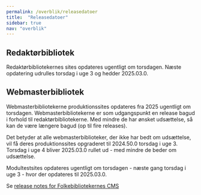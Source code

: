 ```yaml
---
permalink: /overblik/releasedatoer
title:  "Releasedatoer"
sidebar: true
nav: "overblik"
---
```


## Redaktørbibliotek
Redaktørbibliotekernes sites opdateres ugentligt om torsdagen. Næste opdatering udrulles torsdag i uge 3 og hedder 2025.03.0.
 
## Webmasterbibliotek
Webmasterbibliotekerne produktionssites opdateres fra 2025 ugentligt om torsdagen. Webmasterbibliotekerne er som udgangspunkt en release bagud i forhold til redaktørbibliotekerne. Med mindre de har ønsket udsættelse, så kan de være længere bagud (op til fire releases).

Det betyder at alle webmasterbiblioteker, der ikke har bedt om udsættelse, vil få deres produktionssites opgraderet til 2024.50.0 torsdag i uge 3.
Torsdag i uge 4 bliver 2025.03.0 rullet ud - med mindre de beder om udsættelse.

Modultestsites opdateres ugentligt om torsdagen - næste gang torsdag i uge 3 - hvor der opdateres til 2025.03.0.
 

Se [release notes for Folkebibliotekernes CMS](https://www.folkebibliotekernescms.dk/main/overblik/release-notes/)
